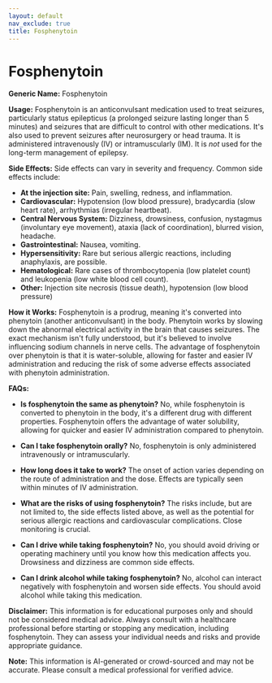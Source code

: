 ```yaml
---
layout: default
nav_exclude: true
title: Fosphenytoin
---
```


# Fosphenytoin

**Generic Name:** Fosphenytoin

**Usage:** Fosphenytoin is an anticonvulsant medication used to treat seizures, particularly status epilepticus (a prolonged seizure lasting longer than 5 minutes) and seizures that are difficult to control with other medications. It's also used to prevent seizures after neurosurgery or head trauma.  It is administered intravenously (IV) or intramuscularly (IM).  It is *not* used for the long-term management of epilepsy.

**Side Effects:**  Side effects can vary in severity and frequency. Common side effects include:

* **At the injection site:** Pain, swelling, redness, and inflammation.
* **Cardiovascular:** Hypotension (low blood pressure), bradycardia (slow heart rate), arrhythmias (irregular heartbeat).
* **Central Nervous System:** Dizziness, drowsiness, confusion, nystagmus (involuntary eye movement), ataxia (lack of coordination), blurred vision, headache.
* **Gastrointestinal:** Nausea, vomiting.
* **Hypersensitivity:**  Rare but serious allergic reactions, including anaphylaxis, are possible.
* **Hematological:**  Rare cases of thrombocytopenia (low platelet count) and leukopenia (low white blood cell count).
* **Other:**  Injection site necrosis (tissue death), hypotension (low blood pressure)


**How it Works:** Fosphenytoin is a prodrug, meaning it's converted into phenytoin (another anticonvulsant) in the body. Phenytoin works by slowing down the abnormal electrical activity in the brain that causes seizures.  The exact mechanism isn't fully understood, but it's believed to involve influencing sodium channels in nerve cells.  The advantage of fosphenytoin over phenytoin is that it is water-soluble, allowing for faster and easier IV administration and reducing the risk of some adverse effects associated with phenytoin administration.

**FAQs:**

* **Is fosphenytoin the same as phenytoin?** No, while fosphenytoin is converted to phenytoin in the body, it's a different drug with different properties.  Fosphenytoin offers the advantage of water solubility, allowing for quicker and easier IV administration compared to phenytoin.

* **Can I take fosphenytoin orally?** No, fosphenytoin is only administered intravenously or intramuscularly.

* **How long does it take to work?** The onset of action varies depending on the route of administration and the dose.  Effects are typically seen within minutes of IV administration.

* **What are the risks of using fosphenytoin?**  The risks include, but are not limited to, the side effects listed above,  as well as the potential for serious allergic reactions and cardiovascular complications.  Close monitoring is crucial.

* **Can I drive while taking fosphenytoin?**  No, you should avoid driving or operating machinery until you know how this medication affects you.  Drowsiness and dizziness are common side effects.

* **Can I drink alcohol while taking fosphenytoin?** No, alcohol can interact negatively with fosphenytoin and worsen side effects.  You should avoid alcohol while taking this medication.


**Disclaimer:** This information is for educational purposes only and should not be considered medical advice.  Always consult with a healthcare professional before starting or stopping any medication, including fosphenytoin.  They can assess your individual needs and risks and provide appropriate guidance.


**Note:** This information is AI-generated or crowd-sourced and may not be accurate. Please consult a medical professional for verified advice.